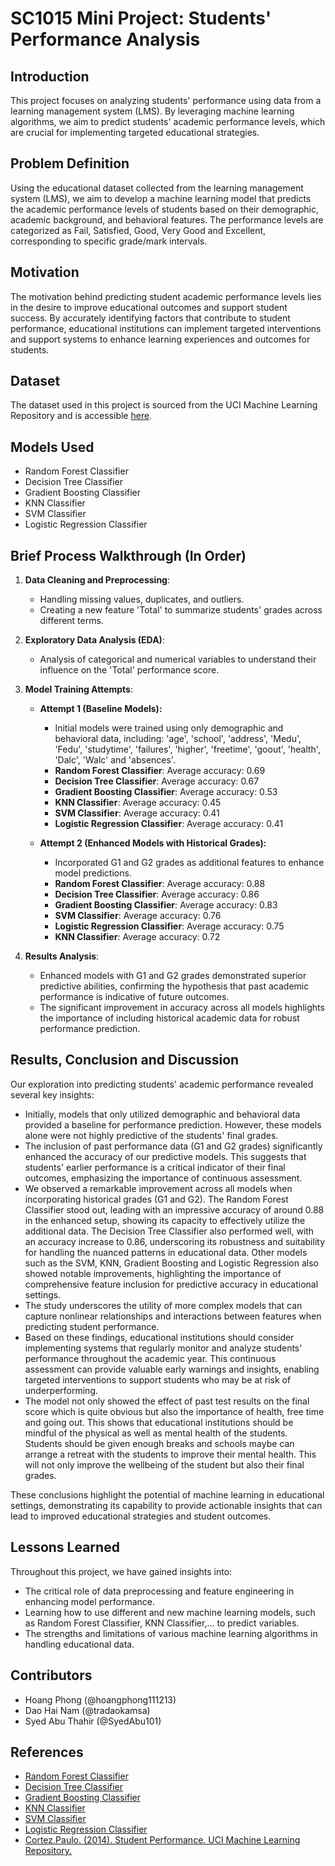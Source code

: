 # SC1015 Mini Project: Students' Performance Analysis

## Introduction
This project focuses on analyzing students' performance using data from a learning management system (LMS). By leveraging machine learning algorithms, we aim to predict students' academic performance levels, which are crucial for implementing targeted educational strategies.

## Problem Definition
Using the educational dataset collected from the learning management system (LMS), we aim to develop a machine learning model that predicts the academic performance levels of students based on their demographic, academic background, and behavioral features. The performance levels are categorized as Fail, Satisfied, Good, Very Good and Excellent, corresponding to specific grade/mark intervals.

## Motivation
The motivation behind predicting student academic performance levels lies in the desire to improve educational outcomes and support student success. By accurately identifying factors that contribute to student performance, educational institutions can implement targeted interventions and support systems to enhance learning experiences and outcomes for students.

## Dataset
The dataset used in this project is sourced from the UCI Machine Learning Repository and is accessible [here](https://archive.ics.uci.edu/dataset/320/student+performance).

## Models Used
- Random Forest Classifier
- Decision Tree Classifier
- Gradient Boosting Classifier
- KNN Classifier
- SVM Classifier
- Logistic Regression Classifier

## Brief Process Walkthrough (In Order)
1. **Data Cleaning and Preprocessing**:
   - Handling missing values, duplicates, and outliers.
   - Creating a new feature 'Total' to summarize students' grades across different terms.

2. **Exploratory Data Analysis (EDA)**:
   - Analysis of categorical and numerical variables to understand their influence on the 'Total' performance score.

3. **Model Training Attempts**:
   - **Attempt 1 (Baseline Models):**
     - Initial models were trained using only demographic and behavioral data, including: 'age', 'school', 'address', 'Medu', 'Fedu', 'studytime', 'failures', 'higher', 'freetime', 'goout', 'health', 'Dalc', 'Walc' and 'absences'.
     - **Random Forest Classifier**: Average accuracy: 0.69
     - **Decision Tree Classifier**: Average accuracy: 0.67
     - **Gradient Boosting Classifier**: Average accuracy: 0.53
     - **KNN Classifier**: Average accuracy: 0.45
     - **SVM Classifier**: Average accuracy: 0.41
     - **Logistic Regression Classifier**: Average accuracy: 0.41
   
   - **Attempt 2 (Enhanced Models with Historical Grades):**
     - Incorporated G1 and G2 grades as additional features to enhance model predictions.
     - **Random Forest Classifier**: Average accuracy: 0.88
     - **Decision Tree Classifier**: Average accuracy: 0.86
     - **Gradient Boosting Classifier**: Average accuracy: 0.83
     - **SVM Classifier**: Average accuracy: 0.76
     - **Logistic Regression Classifier**: Average accuracy: 0.75
     - **KNN Classifier**: Average accuracy: 0.72

4. **Results Analysis**:
   - Enhanced models with G1 and G2 grades demonstrated superior predictive abilities, confirming the hypothesis that past academic performance is indicative of future outcomes.
   - The significant improvement in accuracy across all models highlights the importance of including historical academic data for robust performance prediction.


## Results, Conclusion and Discussion
Our exploration into predicting students' academic performance revealed several key insights:
- Initially, models that only utilized demographic and behavioral data provided a baseline for performance prediction. However, these models alone were not highly predictive of the students' final grades.
- The inclusion of past performance data (G1 and G2 grades) significantly enhanced the accuracy of our predictive models. This suggests that students' earlier performance is a critical indicator of their final outcomes, emphasizing the importance of continuous assessment.
- We observed a remarkable improvement across all models when incorporating historical grades (G1 and G2). The Random Forest Classifier stood out, leading with an impressive accuracy of around 0.88 in the enhanced setup, showing its capacity to effectively utilize the additional data. The Decision Tree Classifier also performed well, with an accuracy increase to 0.86, underscoring its robustness and suitability for handling the nuanced patterns in educational data. Other models such as the SVM, KNN, Gradient Boosting and Logistic Regression also showed notable improvements, highlighting the importance of comprehensive feature inclusion for predictive accuracy in educational settings.
- The study underscores the utility of more complex models that can capture nonlinear relationships and interactions between features when predicting student performance.
- Based on these findings, educational institutions should consider implementing systems that regularly monitor and analyze students' performance throughout the academic year. This continuous assessment can provide valuable early warnings and insights, enabling targeted interventions to support students who may be at risk of underperforming.
- The model not only showed the effect of past test results on the final score which is quite obvious but also the importance of health, free time and going out. This shows that educational institutions should be mindful of the physical as well as mental health of the students. Students should be given enough breaks and schools maybe can arrange a retreat with the students to improve their mental health. This will not only improve the wellbeing of the student but also their final grades. 

These conclusions highlight the potential of machine learning in educational settings, demonstrating its capability to provide actionable insights that can lead to improved educational strategies and student outcomes.

## Lessons Learned
Throughout this project, we have gained insights into:
- The critical role of data preprocessing and feature engineering in enhancing model performance.
- Learning how to use different and new machine learning models, such as Random Forest Classifier, KNN Classifier,... to predict variables.
- The strengths and limitations of various machine learning algorithms in handling educational data.

## Contributors
- Hoang Phong (@hoangphong111213)
- Dao Hai Nam (@tradaokamsa)
- Syed Abu Thahir (@SyedAbu101)

## References
- [Random Forest Classifier](https://scikit-learn.org/stable/modules/generated/sklearn.ensemble.RandomForestClassifier.html)
- [Decision Tree Classifier](https://scikit-learn.org/stable/modules/generated/sklearn.tree.DecisionTreeClassifier.html)
- [Gradient Boosting Classifier](https://scikit-learn.org/stable/modules/generated/sklearn.ensemble.GradientBoostingClassifier.html)
- [KNN Classifier](https://scikit-learn.org/stable/modules/generated/sklearn.neighbors.KNeighborsClassifier.html)
- [SVM Classifier](https://scikit-learn.org/stable/modules/generated/sklearn.svm.SVC.html)
- [Logistic Regression Classifier](https://scikit-learn.org/stable/modules/generated/sklearn.linear_model.LogisticRegression.html)
- [Cortez,Paulo. (2014). Student Performance. UCI Machine Learning Repository.](https://doi.org/10.24432/C5TG7T.)

